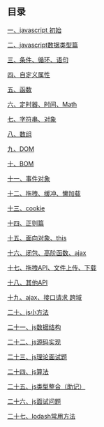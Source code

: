 ## 目录[一、javascript 初始](js-01%20javascript%20初始.md)[二、javascript数据类型篇](js-02%20javascript数据类型篇.md)[三、条件、循环、语句](js-03%20条件、循环、语句.md)[四、自定义属性](js-04%20自定义属性.md)[五、函数](js-05%20函数.md)[六、定时器、时间、Math](js-06%20定时器、时间、Math.md)[七、字符串、对象](js-07%20字符串、对象.md)[八、数组](js-08%20数组.md)[九、DOM](js-09%20DOM.md)[十、BOM](js-10%20BOM.md)[十一、事件对象](js-11%20事件对象.md)[十二、拖拽、缓冲、懒加载](js-12%20拖拽、缓冲、懒加载.md)[十三、cookie](js-13%20cookie.md)[十四、正则篇](js-14%20正则篇.md)[十五、面向对象、this](js-15%20面向对象、this.md)[十六、闭包、高阶函数、ajax](js-16%20闭包、高阶函数、ajax.md)[十七、拖拽API、文件上传、下载](js-17%20拖拽API、文件上传、下载.md)[十八、其他API](js-18%20其他API.md)[十九、ajax、接口请求 跨域](js-19%20ajax、接口请求%20跨域.md)[二十、js小方法](js小方法.md)[二十一、js数据结构](js数据结构.md)[二十二、js源码实现](js源码实现.md)[二十三、js理论面试题](js理论面试题.md)[二十四、js算法](js算法.md)[二十五、js类型整合（助记）](js类型整合（助记）.md)[二十六、js面试问题](js面试问题.md)[二十七、lodash常用方法](lodash常用方法.md)